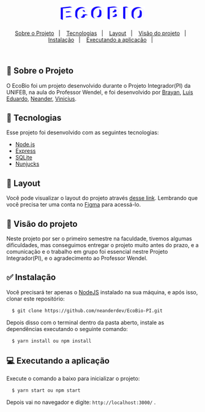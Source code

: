 <h1 align="center">
    <img alt="EcoBio" title="EcoBio" src="ecobio.svg" width="220px" />
</h1>

<p align="center">
  <a href="#-sobre-o-projeto">Sobre o Projeto</a>&nbsp;&nbsp;&nbsp;|&nbsp;&nbsp;&nbsp;
  <a href="#-tecnologias">Tecnologias</a>&nbsp;&nbsp;&nbsp;|&nbsp;&nbsp;&nbsp;
  <a href="#-layout">Layout</a>&nbsp;&nbsp;&nbsp;|&nbsp;&nbsp;&nbsp;
  <a href="#-visão-do-projeto">Visão do projeto</a>&nbsp;&nbsp;&nbsp;|&nbsp;&nbsp;&nbsp;
  <a href="#-instalação">Instalação</a>&nbsp;&nbsp;&nbsp;|&nbsp;&nbsp;&nbsp;
  <a href="#-executando-a-aplicação">Executando a aplicação</a>&nbsp;&nbsp;&nbsp;|&nbsp;&nbsp;&nbsp;
</p>

<br>

## 📖 Sobre o Projeto

O EcoBio foi um projeto desenvolvido durante o Projeto Integrador(PI) da UNIFEB, na aula do Professor Wendel, e foi desenvolvido por [Brayan](<https://github.com/brayan-tb>), [Luis Eduardo](<https://github.com/EduardoBuch>), [Neander](<https://github.com/neanderdev>), [Vinicius](<https://github.com/viniciusec>).

## 🚀 Tecnologias

Esse projeto foi desenvolvido com as seguintes tecnologias:

- [Node.js](https://nodejs.org/en/)
- [Express](https://expressjs.com/pt-br/)
- [SQLite](https://www.sqlite.org/index.html)
- [Nunjucks](https://mozilla.github.io/nunjucks/)

## 🔖 Layout

Você pode visualizar o layout do projeto através [desse link](<https://www.figma.com/file/U79jIGOAvMWcoF4q6CozU5/Ecobio>). Lembrando que você precisa ter uma conta no [Figma](http://figma.com/) para acessá-lo.

## 👀 Visão do projeto

Neste projeto por ser o primeiro semestre na faculdade, tivemos algumas dificuldades, mas conseguimos entregar o projeto muito antes do prazo, e a comunicação e o trabalho em grupo foi essencial nestre Projeto Integrador(PI), e o agradecimento ao Professor Wendel.

## ✅ Instalação 

Você precisará ter apenas o [NodeJS](https://nodejs.org) instalado na sua máquina, e após isso, clonar este repositório:
```sh
  $ git clone https://github.com/neanderdev/EcoBio-PI.git
```

Depois disso com o terminal dentro da pasta aberto, instale as dependências executando o seguinte comando:
```sh
  $ yarn install ou npm install
```

## 💻 Executando a aplicação

Execute o comando a baixo para inicializar o projeto:
```sh
  $ yarn start ou npm start
```

Depois vai no navegador e digite: `http://localhost:3000/` .
